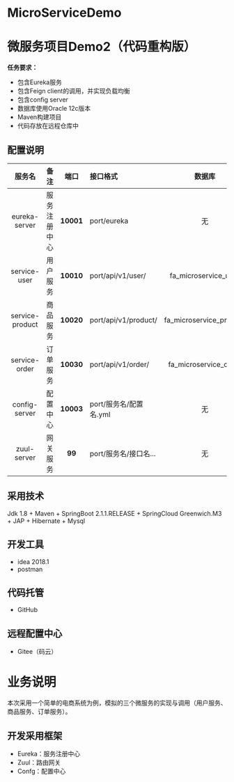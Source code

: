 # MicroServiceDemo

# 微服务项目Demo2（代码重构版）

**任务要求：**
- 包含Eureka服务
- 包含Feign client的调用，并实现负载均衡
- 包含config server
- 数据库使用Oracle 12c版本
- Maven构建项目
- 代码存放在远程仓库中

## 配置说明

|服务名|备注|端口|接口格式|数据库|
|:--:|:--:|:--:|:--|:--:|
|eureka-server|服务注册中心|**10001**|port/eureka|无|
|service-user|用户服务|**10010**|port/api/v1/user/|fa_microservice_user|
|service-product|商品服务|**10020**|port/api/v1/product/|fa_microservice_product|
|service-order|订单服务|**10030**|port/api/v1/order/|fa_microservice_order|
|config-server|配置中心|**10003**|port/服务名/配置名.yml|无|
|zuul-server|网关服务|**99**|port/服务名/接口名...|无|

## 采用技术

Jdk 1.8 + Maven + SpringBoot 2.1.1.RELEASE  + SpringCloud Greenwich.M3 + JAP + Hibernate + Mysql

## 开发工具

- idea 2018.1
- postman

## 代码托管

- GitHub

## 远程配置中心

- Gitee（码云）

# 业务说明

本次采用一个简单的电商系统为例，模拟的三个微服务的实现与调用（用户服务、商品服务、订单服务）。

## 开发采用框架

- Eureka：服务注册中心
- Zuul：路由网关
- Confg：配置中心




